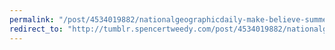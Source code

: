 ```yaml
---
permalink: "/post/4534019882/nationalgeographicdaily-make-believe-summer"
redirect_to: "http://tumblr.spencertweedy.com/post/4534019882/nationalgeographicdaily-make-believe-summer"
---
```

